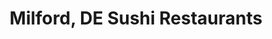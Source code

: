 ---
layout: city
title: Milford, DE Sushi Restaurants
permalink: /delaware/milford/
stateAbbr: DE
stateName: Delaware
cityName: Milford

---